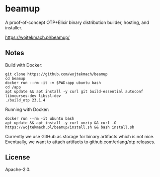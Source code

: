 # beamup

A proof-of-concept OTP+Elixir binary distribution builder, hosting, and installer.

<https://wojtekmach.pl/beamup/>

## Notes

Build with Docker:

```
git clone https://github.com/wojtekmach/beamup
cd beamup
docker run --rm -it -v $PWD:app ubuntu bash
cd /app
apt update && apt install -y curl git build-essential autoconf libncurses-dev libssl-dev
./build_otp 23.1.4
```

Running with Docker:

```
docker run --rm -it ubuntu bash
apt update && apt install -y curl unzip && curl -O https://wojtekmach.pl/beamup/install.sh && bash install.sh
```

Currently we use GitHub as storage for binary artifacts which is not nice. Eventually, we want to attach artifacts to github.com/erlang/otp releases.

## License

Apache-2.0.

